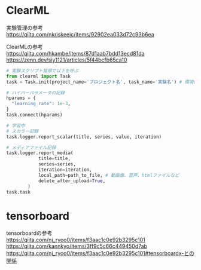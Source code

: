 # ClearML  

実験管理の参考  
https://qiita.com/nkriskeeic/items/92902ea033d72c93b6ea  

ClearMLの参考  
https://qiita.com/hkambe/items/87d1aab7bdd13ecd81da  
https://zenn.dev/siy1121/articles/5f44bcfb65ca10  

```python
# 実験スクリプト冒頭で以下を呼ぶ
from clearml import Task  
task = Task.init(project_name='プロジェクト名', task_name='実験名') # 環境情報や標準出力は自動で記録される  

# ハイパーパラメータの記録  
hparams = {
  "learning_rate": 1e-3,
}
task.connect(hparams)

# 学習中  
# スカラー記録  
task.logger.report_scalar(title, series, value, iteration)

# メディアファイル記録  
task.logger.report_media(
            title=title,
            series=series,
            iteration=iteration,
            local_path=path_to_file, # 動画像、音声、htmlファイルなど
            delete_after_upload=True,
        )
task.task
```

# tensorboard  
tensorboardの参考  
https://qiita.com/nj_ryoo0/items/f3aac1c0e92b3295c101  
https://qiita.com/kannkyo/items/3ff9c5c66c449450d7ab  
https://qiita.com/nj_ryoo0/items/f3aac1c0e92b3295c101#tensorboardx-との関係  

